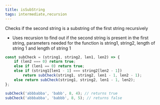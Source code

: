```yaml
---
title: isSubString
tags: intermediate,recursion
---
```


Checks if the second string is a substring of the first string recursively  

- Uses recursion to find out if the second string is present in the first string, parameters needed for the function is string1, string2, length of string 1 and length of string 1

```js
const subCheck = (string1, string2, len1, len2) => {
    if (len2 === 0) return true;
    else if (len1 == 0) return true;
    else if (string1[len1 - 1] === string2[len2 - 1])
        return subCheck(string1, string2, len1 - 1, len2 - 1);
    else return subCheck(string1, string2, len1 - 1, len2);
};
```

```js
subCheck('abbbabba', 'babb', 8, 4); // returns true
subCheck('abbbabba', 'babbb', 8, 5); // returns false
```
